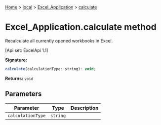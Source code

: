 [Home](./index) &gt; [local](local.md) &gt; [Excel\_Application](local.excel_application.md) &gt; [calculate](local.excel_application.calculate.md)

# Excel\_Application.calculate method

Recalculate all currently opened workbooks in Excel. 

 \[Api set: ExcelApi 1.1\]

**Signature:**
```javascript
calculate(calculationType: string): void;
```
**Returns:** `void`

## Parameters

|  Parameter | Type | Description |
|  --- | --- | --- |
|  `calculationType` | `string` |  |

